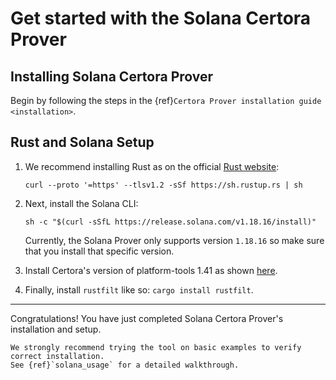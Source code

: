 # Get started with the Solana Certora Prover

## Installing Solana Certora Prover

Begin by following the steps in the {ref}`Certora Prover installation guide <installation>`.

## Rust and Solana Setup

1. We recommend installing Rust as on the
   official [Rust website](https://www.rust-lang.org/tools/install): 

   `curl --proto '=https' --tlsv1.2 -sSf https://sh.rustup.rs | sh`

2. Next, install the Solana CLI:

   `sh -c "$(curl -sSfL https://release.solana.com/v1.18.16/install)"`

	Currently, the Solana Prover only supports version `1.18.16` so make sure that you install that specific version.

3. Install Certora's version of platform-tools 1.41 as shown [here](https://github.com/Certora/certora-solana-platform-tools?tab=readme-ov-file#installation-of-executables).

4. Finally, install `rustfilt` like so: `cargo install rustfilt`.

----

Congratulations! You have just completed Solana Certora Prover's installation and setup.

```{caution}
We strongly recommend trying the tool on basic examples to verify correct installation.
See {ref}`solana_usage` for a detailed walkthrough.
```

